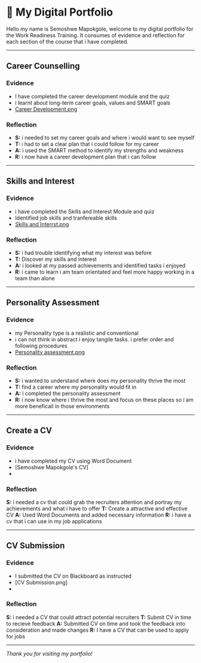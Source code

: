 # 👤 My Digital Portfolio

Hello my name is Semoshwe Mapokgole, welcome to my digital portfolio for the Work Readiness Training. It consumes of evidence and reflection for each section of the course that i have completed. 

---

##  Career Counselling
### Evidence

- I have completed the career development module and the quiz
- i learnt about long-term career goals, values and SMART goals
-  [Career Development.png](https://github.com/Semoshwe/Semoshwe-s-profile/blob/b3715f74fe58c6b42be2dd79f5d36c1a37df5fd6/Career%20Development.png)

### Reflection
- **S:** i needed to set my career goals and where i would want to see myself
- **T:** i had to set a clear plan that i could follow for my career 
- **A:** i used the SMART method to identify my strengths and weakness
- **R:** i now have a career development plan that i can follow

---

## Skills and Interest 
### Evidence
- i have completed the Skills and Interest Module and quiz
- Identified job skills and tranfereable skills
- [Skills and Interrst.png](https://github.com/Semoshwe/Semoshwe-s-profile/blob/e5b37d2d388cb59113feac295b8bc7472b2f484e/Skills%20and%20Interest.png)

### Reflection
- **S:** i had trouble identifying what my interest was before 
- **T:** Discover my skills and interest 
- **A:** i looked at my passed achievements and identified tasks i enjoyed 
- **R:** i came to learn i am team orientated and feel more happy working in a team than alone

---

## Personality Assessment
### Evidence
- my Personality type is a realistic and conventional 
- i can not think in abstract i enjoy tangile tasks. i prefer order and following procedures 
- [Personality assessment.png](https://github.com/Semoshwe/Semoshwe-s-profile/blob/4f7facdde26050eab2f1daf19271daac424cd211/Personal%20Assessment.png)

### Reflection
- **S:** i wanted to understand where does my personality thrive the most
- **T:** find a career where my personality would fit in
- **A:** i completed the personality assessment
- **R:** i now know where i thrive the most and focus on these places so i am more beneficail in those environments

---

## Create a CV 
### Evidence
- i have completed my CV using Word Document
- [Semoshwe Mapokgole's CV]
-

### Reflection
**S:** i needed a cv that could grab the recruiters attention and portray my achievements and what i have to offer 
**T:** Create a attractive and effective CV
**A:** Used Word Documents and added necessary information 
**R:** i have a cv that i can use in my job applications 

---

## CV Submission 
### Evidence
- I submitted the CV on Blackboard as instructed
- [CV Submission.png]
-

### Reflection
**S:** i needed a CV that could attract potential recruiters 
**T:** Submit CV in time to recieve feedback 
**A:** Submitted CV on time and took the feedback into consideration and made changes
**R:** I have a CV that can be used to apply for jobs 

---


_Thank you for visiting my portfolio!_
